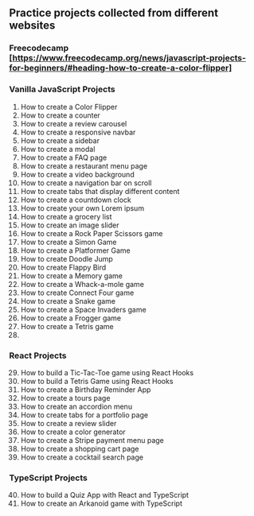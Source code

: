 ## Practice projects collected from different websites

### Freecodecamp [https://www.freecodecamp.org/news/javascript-projects-for-beginners/#heading-how-to-create-a-color-flipper]

### Vanilla JavaScript Projects

1. How to create a Color Flipper
2. How to create a counter
3. How to create a review carousel
4. How to create a responsive navbar
5. How to create a sidebar
6. How to create a modal
7. How to create a FAQ page
8. How to create a restaurant menu page
9. How to create a video background
10. How to create a navigation bar on scroll
11. How to create tabs that display different content
12. How to create a countdown clock
13. How to create your own Lorem ipsum
14. How to create a grocery list
15. How to create an image slider
16. How to create a Rock Paper Scissors game
17. How to create a Simon Game
18. How to create a Platformer Game
19. How to create Doodle Jump
20. How to create Flappy Bird
21. How to create a Memory game
22. How to create a Whack-a-mole game
23. How to create Connect Four game
24. How to create a Snake game
25. How to create a Space Invaders game
26. How to create a Frogger game
27. How to create a Tetris game
28. 
###  React Projects
29. How to build a Tic-Tac-Toe game using React Hooks
30. How to build a Tetris Game using React Hooks
31. How to create a Birthday Reminder App
32. How to create a tours page
33. How to create an accordion menu
34. How to create tabs for a portfolio page
35. How to create a review slider
36. How to create a color generator
37. How to create a Stripe payment menu page
38. How to create a shopping cart page
39. How to create a cocktail search page
### TypeScript Projects
40. How to build a Quiz App with React and TypeScript
41. How to create an Arkanoid game with TypeScript